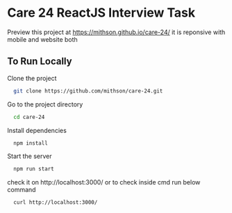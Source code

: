 
# Care 24 ReactJS Interview Task

Preview this project at https://mithson.github.io/care-24/ it is reponsive with mobile and website both 

## To Run Locally 

Clone the project

```bash
  git clone https://github.com/mithson/care-24.git
```

Go to the project directory

```bash
  cd care-24
```

Install dependencies

```bash
  npm install
```

Start the server

```bash
  npm run start
```
check it on http://localhost:3000/ or to check inside cmd run below command

```bash
  curl http://localhost:3000/
```
